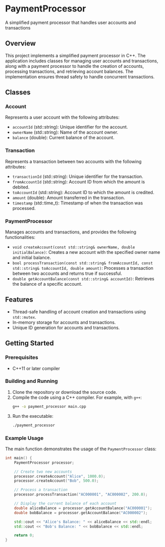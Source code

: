 # PaymentProcessor
A simplified payment processor that handles user accounts and transactions

## Overview
This project implements a simplified payment processor in C++. The application includes classes for managing user accounts and transactions, along with a payment processor to handle the creation of accounts, processing transactions, and retrieving account balances. The implementation ensures thread safety to handle concurrent transactions.

## Classes
### Account
Represents a user account with the following attributes:
- `accountId` (std::string): Unique identifier for the account.
- `ownerName` (std::string): Name of the account owner.
- `balance` (double): Current balance of the account.

### Transaction
Represents a transaction between two accounts with the following attributes:
- `transactionId` (std::string): Unique identifier for the transaction.
- `fromAccountId` (std::string): Account ID from which the amount is debited.
- `toAccountId` (std::string): Account ID to which the amount is credited.
- `amount` (double): Amount transferred in the transaction.
- `timestamp` (std::time_t): Timestamp of when the transaction was processed.

### PaymentProcessor
Manages accounts and transactions, and provides the following functionalities:
- `void createAccount(const std::string& ownerName, double initialBalance)`: Creates a new account with the specified owner name and initial balance.
- `bool processTransaction(const std::string& fromAccountId, const std::string& toAccountId, double amount)`: Processes a transaction between two accounts and returns true if successful.
- `double getAccountBalance(const std::string& accountId)`: Retrieves the balance of a specific account.

## Features
- Thread-safe handling of account creation and transactions using `std::mutex`.
- In-memory storage for accounts and transactions.
- Unique ID generation for accounts and transactions.

## Getting Started

### Prerequisites
- C++11 or later compiler

### Building and Running
1. Clone the repository or download the source code.
2. Compile the code using a C++ compiler. For example, with `g++`:
    ```sh
    g++ -o payment_processor main.cpp
    ```
3. Run the executable:
    ```sh
    ./payment_processor
    ```

### Example Usage
The main function demonstrates the usage of the `PaymentProcessor` class:

```cpp
int main() {
    PaymentProcessor processor;

    // Create two new accounts
    processor.createAccount("Alice", 1000.0);
    processor.createAccount("Bob", 500.0);

    // Process a transaction
    processor.processTransaction("AC000001", "AC000002", 200.0);

    // Display the current balance of each account
    double aliceBalance = processor.getAccountBalance("AC000001");
    double bobBalance = processor.getAccountBalance("AC000002");

    std::cout << "Alice's Balance: " << aliceBalance << std::endl;
    std::cout << "Bob's Balance: " << bobBalance << std::endl;

    return 0;
}
